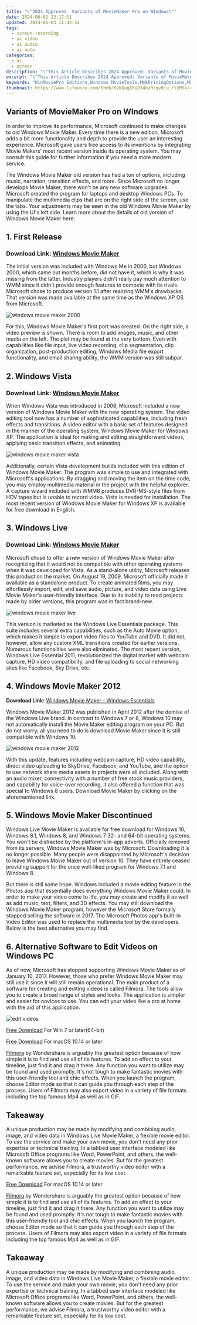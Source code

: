 ```yaml
---
title: "\"2024 Approved  Variants of MovieMaker Pro on WIndows\""
date: 2024-06-01 23:17:11
updated: 2024-06-03 11:42:54
tags: 
  - screen-recording
  - ai video
  - ai audio
  - ai auto
categories: 
  - ai
  - screen
description: "\"This Article Describes 2024 Approved: Variants of MovieMaker Pro on WIndows\""
excerpt: "\"This Article Describes 2024 Approved: Variants of MovieMaker Pro on WIndows\""
keywords: "WinMoviePro Editions,Windows MovieTools,MmkPricingOptions,MovieMakerWinLite,WindowMediaBuilders,ProMoviesOnWindows,FilmCraftWPVersions"
thumbnail: https://www.lifewire.com/thmb/KzkQugIKuD34hzRrqv0ju_rYyMY=/400x300/filters:no_upscale():max_bytes(150000):strip_icc()/ScreenShot2021-03-10at10.51.34AM-4a21a62a72a545aa8fa3dc272db32713.png
---
```


## Variants of MovieMaker Pro on WIndows

In order to improve its performance, Microsoft continued to make changes to old Windows Movie Maker. Every time there is a new edition, Microsoft adds a bit more functionality and depth to provide the user an interesting experience. Microsoft gave users free access to its inventions by integrating Movie Makers' most recent version inside its operating system. You may consult this guide for further information if you need a more modern service.

The Windows Movie Maker old version has had a ton of options, including music, narration, transition effects, and more. Since Microsoft no longer develops Movie Maker, there won't be any new software upgrades. Microsoft created the program for laptops and desktop Windows PCs. To manipulate the multimedia clips that are on the right side of the screen, use the tabs. Your adjustments may be seen in the old Windows Movie Maker by using the UI's left side. Learn more about the details of old version of Windows Movie Maker here:

## 1\. First Release

### **Download Link:** [**Windows Movie Maker**](https://www.microsoft.com/en-za/download/details.aspx?id=18242)

The initial version was included with Windows Me in 2000, but Windows 2000, which came out months before, did not have it, which is why it was missing from the latter. Industry players didn't really pay much attention to WMM since it didn't provide enough features to compete with its rivals. Microsoft chose to produce version 1.1 after realizing WMM's drawbacks. That version was made available at the same time as the Windows XP OS from Microsoft.

![windows movie maker 2000](https://images.wondershare.com/filmora/article-images/2022/09/windows-movie-maker-2000.jpg)

For this, Windows Movie Maker's first port was created. On the right side, a video preview is shown. There is room to add images, music, and other media on the left. The plot may be found at the very bottom. Even with capabilities like file input, live video recording, clip segmentation, clip organization, post-production editing, Windows Media file export functionality, and email sharing ability, the WMM version was still subpar.

## 2\. Windows Vista

### **Download Link:** [**Windows Movie Maker**](https://windows-movie-maker-for-vista.soft32.com/)

When Windows Vista was introduced in 2006, Microsoft included a new version of Windows Movie Maker with the new operating system. The video editing tool now has a number of sophisticated capabilities, including fresh effects and transitions. A video editor with a basic set of features designed in the manner of the operating system, Windows Movie Maker for Windows XP. The application is ideal for making and editing straightforward videos, applying basic transition effects, and animating.

![windows movie maker vista](https://images.wondershare.com/filmora/article-images/2022/09/windows-movie-maker-vista.jpg)

Additionally, certain Vista development builds included with this edition of Windows Movie Maker. The program was simple to use and integrated with Microsoft's applications. By dragging and moving the item on the time code, you may employ multimedia material in the project with the helpful explorer. A capture wizard included with WMM6 produces DVR-MS-style files from HDV tapes but is unable to record video. Vista is needed for installation. The most recent version of Windows Movie Maker for Windows XP is available for free download in English.

## 3\. Windows Live

### **Download Link:** [**Windows Movie Maker**](https://windows-live-movie-maker.en.download.it/)

Microsoft chose to offer a new version of Windows Movie Maker after recognizing that it would not be compatible with other operating systems when it was developed for Vista. As a stand-alone utility, Microsoft releases this product on the market. On August 19, 2009, Microsoft officially made it available as a standalone product. To create animated films, you may effortlessly import, edit, and save audio, picture, and video data using Live Movie Maker's user-friendly interface. Due to its inability to read projects made by older versions, this program was in fact brand-new.

![windows movie maker live](https://images.wondershare.com/filmora/article-images/2022/09/windows-movie-maker-live.jpg)

This version is marketed as the Windows Live Essentials package. This suite includes several extra capabilities, such as the Auto Movie option, which makes it simple to export video files to YouTube and DVD. It did not, however, allow any custom XML transitions created for earlier versions. Numerous functionalities were also eliminated. The most recent version, Windows Live Essential 2011, revolutionized the digital market with webcam capture, HD video compatibility, and file uploading to social networking sites like Facebook, Sky Drive, etc.

## 4\. Windows Movie Maker 2012

**Download Link:** [Windows Movie Maker - Windows Essentials](https://support.microsoft.com/en-us/help/17779/download-windows-essentials)

Windows Movie Maker 2012 was published in April 2012 after the demise of the Windows Live brand. In contrast to Windows 7 or 8, Windows 10 may not automatically install the Movie Maker editing program on your PC. But do not worry; all you need to do is download Movie Maker since it is still compatible with Windows 10.

![windows movie maker 2012](https://images.wondershare.com/filmora/article-images/2022/09/windows-movie-maker-2012.jpg)

With this update, features including webcam capture, HD video capability, direct video uploading to SkyDrive, Facebook, and YouTube, and the option to use network share media assets in projects were all included. Along with an audio mixer, connectivity with a number of free stock music providers, and capability for voice-over recording, it also offered a function that was special to Windows 8 users. Download Movie Maker by clicking on the aforementioned link.

## 5\. Windows Movie Maker Discontinued

Windows Live Movie Maker is available for free download for Windows 10, Windows 8.1, Windows 8, and Windows 7 32- and 64-bit operating systems. You won't be distracted by the platform's in-app adverts. Officially removed from its servers, Windows Movie Maker was by Microsoft. Downloading it is no longer possible. Many people were disappointed by Microsoft's decision to leave Windows Movie Maker out of version 10\. They have entirely ceased providing support for the once well-liked program for Windows 7.1 and Windows 8.

But there is still some hope. Windows included a movie editing feature in the Photos app that essentially does everything Windows Movie Maker could. In order to make your video come to life, you may create and modify it as well as add music, text, filters, and 3D effects. You may still download the Windows Movie Maker program, however the Microsoft Store formally stopped selling the software in 2017\. The Microsoft Photos app's built-in Video Editor was used to replace the multimedia tool by the developers. Below is the best alternative you may find.

## 6\. Alternative Software to Edit Videos on Windows PC

As of now, Microsoft has stopped supporting Windows Movie Maker as of January 10, 2017\. However, those who prefer Windows Movie Maker may still use it since it will still remain operational. The main product of a software for creating and editing videos is called Filmora. The tools allow you to create a broad range of styles and looks. The application is simpler and easier for novices to use. You can edit your video like a pro at home with the aid of this application.

![edit videos](https://images.wondershare.com/filmora/guide/filmora-split-button.jpg)

[Free Download](https://tools.techidaily.com/wondershare/filmora/download/) For Win 7 or later(64-bit)

[Free Download](https://tools.techidaily.com/wondershare/filmora/download/) For macOS 10.14 or later

[Filmora](https://tools.techidaily.com/wondershare/filmora/download/) by Wondershare is arguably the greatest option because of how simple it is to find and use all of its features. To add an effect to your timeline, just find it and drag it there. Any function you want to utilize may be found and used promptly. It's not tough to make fantastic movies with this user-friendly tool and chic effects. When you launch the program, choose Editor mode so that it can guide you through each step of the process. Users of Filmora may also export video in a variety of file formats including the top famous Mp4 as well as in GIF.

## Takeaway

A unique production may be made by modifying and combining audio, image, and video data in Windows Live Movie Maker, a flexible movie editor. To use the service and make your own movie, you don't need any prior expertise or technical training. In a tabbed user interface modeled like Microsoft Office programs like Word, PowerPoint, and others, the well-known software allows you to create movies. But for the greatest performance, we advise Filmora, a trustworthy video editor with a remarkable feature set, especially for its low cost.

[Free Download](https://tools.techidaily.com/wondershare/filmora/download/) For macOS 10.14 or later

[Filmora](https://tools.techidaily.com/wondershare/filmora/download/) by Wondershare is arguably the greatest option because of how simple it is to find and use all of its features. To add an effect to your timeline, just find it and drag it there. Any function you want to utilize may be found and used promptly. It's not tough to make fantastic movies with this user-friendly tool and chic effects. When you launch the program, choose Editor mode so that it can guide you through each step of the process. Users of Filmora may also export video in a variety of file formats including the top famous Mp4 as well as in GIF.

## Takeaway

A unique production may be made by modifying and combining audio, image, and video data in Windows Live Movie Maker, a flexible movie editor. To use the service and make your own movie, you don't need any prior expertise or technical training. In a tabbed user interface modeled like Microsoft Office programs like Word, PowerPoint, and others, the well-known software allows you to create movies. But for the greatest performance, we advise Filmora, a trustworthy video editor with a remarkable feature set, especially for its low cost.

<ins class="adsbygoogle"
     style="display:block"
     data-ad-format="autorelaxed"
     data-ad-client="ca-pub-7571918770474297"
     data-ad-slot="1223367746"></ins>

<ins class="adsbygoogle"
     style="display:block"
     data-ad-format="autorelaxed"
     data-ad-client="ca-pub-7571918770474297"
     data-ad-slot="1223367746"></ins>



<ins class="adsbygoogle"
     style="display:block"
     data-ad-client="ca-pub-7571918770474297"
     data-ad-slot="8358498916"
     data-ad-format="auto"
     data-full-width-responsive="true"></ins>


